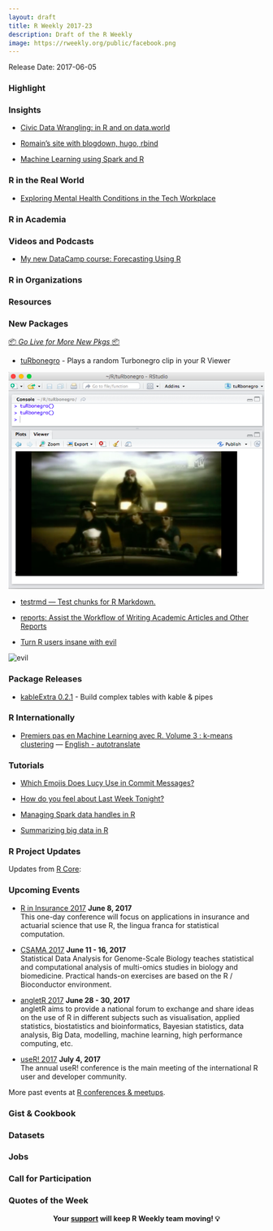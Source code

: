 ```yaml
---
layout: draft
title: R Weekly 2017-23
description: Draft of the R Weekly
image: https://rweekly.org/public/facebook.png
---
```


Release Date: 2017-06-05

###  Highlight



###  Insights

 + [Civic Data Wrangling: in R and on data.world](https://rviews.rstudio.com/2017/05/26/civic-data-wrangling-in-r-and-on-data.world/)
 
 + [Romain’s site with blogdown, hugo, rbind](https://support.rbind.io/2017/05/29/romain-francois-s-site-with-blogdown-hugo-rbind/)
 
 + [Machine Learning using Spark and R](http://dataconomy.com/2017/05/machine-learning-spark-r/)

###  R in the Real World

+ [Exploring Mental Health Conditions in the Tech Workplace](http://blog.nycdatascience.com/student-works/r-shiny/interesting-study-exploring-mental-health-conditions-tech-workplace)

###  R in Academia



###  Videos and Podcasts

+ [My new DataCamp course: Forecasting Using R](https://robjhyndman.com/hyndsight/datacamp/)


###  R in Organizations





###  Resources




###  New Packages

<p class="added-hostname"><a href="https://rweekly.org/live" target="_blank" class="externalLink">📦 <i>Go Live for More New Pkgs</i> 📦</a></p>

+ [tuRbonegro](http://colinfay.me/rstats-turbonegro/) - Plays a random Turbonegro clip in your R Viewer

![tuRbonegro](https://raw.githubusercontent.com/ColinFay/tuRbonegro/master/tuRbonegro.png)

+ [testrmd — Test chunks for R Markdown.](https://github.com/ropenscilabs/testrmd)

+ [reports: Assist the Workflow of Writing Academic Articles and Other Reports](https://cran.r-project.org/web/packages/reports/index.html)

+ [Turn R users insane with evil](https://romain.rbind.io/blog/2017/05/28/turn-r-users-insane-with-evil/)

![evil](https://romain.rbind.io/img/evil.png)

###  Package Releases
+ [kableExtra 0.2.1](http://haozhu233.github.io/kableExtra/awesome_table_in_html.html#group_rows) - Build complex tables with kable & pipes

###  R Internationally

+ [Premiers pas en Machine Learning avec R. Volume 3 : k-means clustering](http://www.thinkr.fr/premiers-pas-en-machine-learning-avec-r-volume-3-k-means-clustering/) — [English - autotranslate](http://translate.google.com/translate?hl=&sl=fr&tl=en&u=http://www.thinkr.fr/premiers-pas-en-machine-learning-avec-r-volume-3-k-means-clustering/)



###  Tutorials

+ [Which Emojis Does Lucy Use in Commit Messages?](http://seankross.com/2017/05/30/Which-Emojis-Does-Lucy-Use-in-Commit-Messages.html) 

+ [How do you feel about Last Week Tonight?](https://d4tagirl.com/2017/05/how-do-you-feel-about-last-week-tonight)

+ [Managing Spark data handles in R](http://www.win-vector.com/blog/2017/05/managing-spark-data-handles-in-r/)

+ [Summarizing big data in R](http://www.win-vector.com/blog/2017/05/summarizing-big-data-in-r/#more-5007)

<!--<div class="post-more-begin"></div><div class="post-more-end"></div>-->

###  R Project Updates

Updates from [R Core](http://developer.r-project.org/blosxom.cgi/R-devel/NEWS):




###  Upcoming Events

+ [R in Insurance 2017](https://rininsurance17.sciencesconf.org/) **June 8, 2017** <br />
This one-day conference will focus on applications in insurance and actuarial science that use R, the lingua franca for statistical computation.

+ [CSAMA 2017](http://www.huber.embl.de/csama2017/) **June 11 - 16, 2017** <br />
Statistical Data Analysis for Genome-Scale Biology teaches statistical and computational analysis of multi-omics studies in biology and biomedicine. Practical hands-on exercises are based on the R / Bioconductor environment.

+ [angletR 2017](http://angletr2017.com/) **June 28 - 30, 2017** <br/>
angletR aims to provide a national forum to exchange and share ideas on the use of R in different subjects such as visualisation, applied statistics, biostatistics and bioinformatics, Bayesian statistics, data analysis, Big Data, modelling, machine learning, high performance computing, etc.

+ [useR! 2017](http://user2017.brussels/) **July 4, 2017** <br />
The annual useR! conference is the main meeting of the international R user and developer community.

More past events at [R conferences & meetups](https://conf.rweekly.org).

### Gist & Cookbook



### Datasets



### Jobs




###  Call for Participation




###  Quotes of the Week





<p class="hide-support added-hostname support-rweekly" style="text-align: center;font-weight: bold;">Your <a class="non-visited externalLink" href="https://www.patreon.com/rweekly" onclick="pas(this)">support</a> will keep R Weekly team moving! 💡</p>
